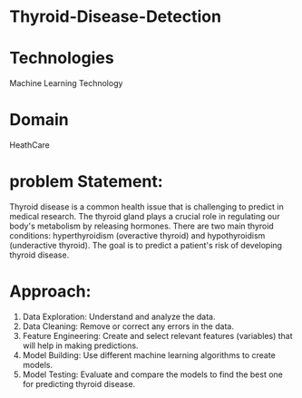 # Thyroid-Disease-Detection
# Technologies
Machine Learning Technology
# Domain
HeathCare

# problem Statement:
Thyroid disease is a common health issue that is challenging to predict in medical research. The thyroid gland plays a crucial role in regulating our body's metabolism by releasing hormones. There are two main thyroid conditions: hyperthyroidism (overactive thyroid) and hypothyroidism (underactive thyroid). The goal is to predict a patient's risk of developing thyroid disease.

# Approach:
1. Data Exploration: Understand and analyze the data.
2. Data Cleaning: Remove or correct any errors in the data.
3. Feature Engineering: Create and select relevant features (variables) that will help in making predictions.
4. Model Building: Use different machine learning algorithms to create models.
5. Model Testing: Evaluate and compare the models to find the best one for predicting thyroid disease.
